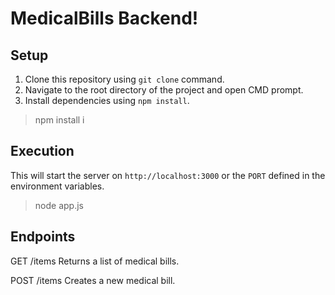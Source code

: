 # MedicalBills Backend!

## Setup
1. Clone this repository using `git clone` command.
2. Navigate to the root directory of the project and open CMD prompt.
3. Install dependencies using `npm install`.
> npm install i

## Execution
This will start the server on `http://localhost:3000` or the `PORT` defined in the environment variables.
>node app.js

## Endpoints
GET /items
Returns a list of medical bills.

POST /items
Creates a new medical bill.